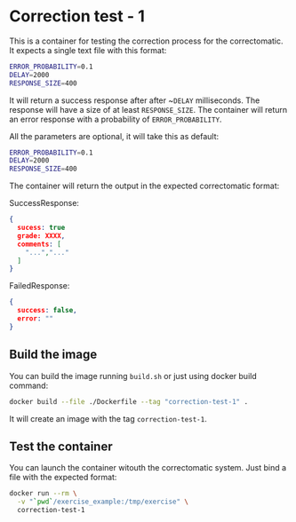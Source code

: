 # Correction test - 1

This is a container for testing the correction process for the correctomatic. It expects a single text file with this format:

```sh
ERROR_PROBABILITY=0.1
DELAY=2000
RESPONSE_SIZE=400
```

It will return a success response after after ~`DELAY` milliseconds. The response will have a size of at least `RESPONSE_SIZE`. The container will return an error response with a probability of `ERROR_PROBABILITY`.

All the parameters are optional, it will take this as default:
```sh
ERROR_PROBABILITY=0.1
DELAY=2000
RESPONSE_SIZE=400
```

The container will return the output in the expected correctomatic format:

SuccessResponse:
```json
{
  sucess: true
  grade: XXXX,
  comments: [
    "...","..."
  ]
}
```

FailedResponse:
```json
{
  success: false,
  error: ""
}
```

## Build the image

You can build the image running `build.sh` or just using docker build command:
```sh
docker build --file ./Dockerfile --tag "correction-test-1" .
```

It will create an image with the tag `correction-test-1`.

## Test the container

You can launch the container witouth the correctomatic system. Just bind a file with the expected format:

```sh
docker run --rm \
  -v "`pwd`/exercise_example:/tmp/exercise" \
  correction-test-1
```
